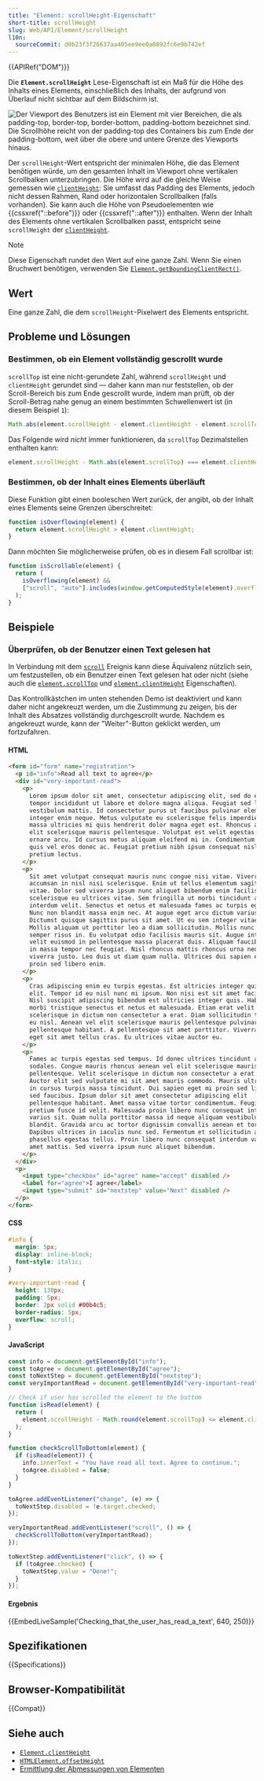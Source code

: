 ```yaml
---
title: "Element: scrollHeight-Eigenschaft"
short-title: scrollHeight
slug: Web/API/Element/scrollHeight
l10n:
  sourceCommit: d0b23f3f26637aa405ee9ee0a0892fc6e9b742ef
---
```


{{APIRef("DOM")}}

Die **`Element.scrollHeight`** Lese-Eigenschaft ist ein Maß für die Höhe des Inhalts eines Elements, einschließlich des Inhalts, der aufgrund von Überlauf nicht sichtbar auf dem Bildschirm ist.

![Der Viewport des Benutzers ist ein Element mit vier Bereichen, die als padding-top, border-top, border-bottom, padding-bottom bezeichnet sind. Die Scrollhöhe reicht von der padding-top des Containers bis zum Ende der padding-bottom, weit über die obere und untere Grenze des Viewports hinaus.](scrollheight.png)

Der `scrollHeight`-Wert entspricht der minimalen Höhe, die das Element benötigen würde, um den gesamten Inhalt im Viewport ohne vertikalen Scrollbalken unterzubringen. Die Höhe wird auf die gleiche Weise gemessen wie [`clientHeight`](/de/docs/Web/API/Element/clientHeight): Sie umfasst das Padding des Elements, jedoch nicht dessen Rahmen, Rand oder horizontalen Scrollbalken (falls vorhanden). Sie kann auch die Höhe von Pseudoelementen wie {{cssxref("::before")}} oder {{cssxref("::after")}} enthalten. Wenn der Inhalt des Elements ohne vertikalen Scrollbalken passt, entspricht seine `scrollHeight` der [`clientHeight`](/de/docs/Web/API/Element/clientHeight).

> [!NOTE]
> Diese Eigenschaft rundet den Wert auf eine ganze Zahl. Wenn Sie einen Bruchwert benötigen, verwenden Sie [`Element.getBoundingClientRect()`](/de/docs/Web/API/Element/getBoundingClientRect).

## Wert

Eine ganze Zahl, die dem `scrollHeight`-Pixelwert des Elements entspricht.

## Probleme und Lösungen

### Bestimmen, ob ein Element vollständig gescrollt wurde

`scrollTop` ist eine nicht-gerundete Zahl, während `scrollHeight` und `clientHeight` gerundet sind — daher kann man nur feststellen, ob der Scroll-Bereich bis zum Ende gescrollt wurde, indem man prüft, ob der Scroll-Betrag nahe genug an einem bestimmten Schwellenwert ist (in diesem Beispiel `1`):

```js
Math.abs(element.scrollHeight - element.clientHeight - element.scrollTop) <= 1;
```

Das Folgende wird _nicht_ immer funktionieren, da `scrollTop` Dezimalstellen enthalten kann:

```js
element.scrollHeight - Math.abs(element.scrollTop) === element.clientHeight;
```

### Bestimmen, ob der Inhalt eines Elements überläuft

Diese Funktion gibt einen booleschen Wert zurück, der angibt, ob der Inhalt eines Elements seine Grenzen überschreitet:

```js
function isOverflowing(element) {
  return element.scrollHeight > element.clientHeight;
}
```

Dann möchten Sie möglicherweise prüfen, ob es in diesem Fall scrollbar ist:

```js
function isScrollable(element) {
  return (
    isOverflowing(element) &&
    ["scroll", "auto"].includes(window.getComputedStyle(element).overflowY)
  );
}
```

## Beispiele

### Überprüfen, ob der Benutzer einen Text gelesen hat

In Verbindung mit dem [`scroll`](/de/docs/Web/API/Element/scroll_event) Ereignis kann diese Äquivalenz nützlich sein, um festzustellen, ob ein Benutzer einen Text gelesen hat oder nicht (siehe auch die [`element.scrollTop`](/de/docs/Web/API/Element/scrollTop) und [`element.clientHeight`](/de/docs/Web/API/Element/clientHeight) Eigenschaften).

Das Kontrollkästchen im unten stehenden Demo ist deaktiviert und kann daher nicht angekreuzt werden, um die Zustimmung zu zeigen, bis der Inhalt des Absatzes vollständig durchgescrollt wurde. Nachdem es angekreuzt wurde, kann der "Weiter"-Button geklickt werden, um fortzufahren.

#### HTML

```html
<form id="form" name="registration">
  <p id="info">Read all text to agree</p>
  <div id="very-important-read">
    <p>
      Lorem ipsum dolor sit amet, consectetur adipiscing elit, sed do eiusmod
      tempor incididunt ut labore et dolore magna aliqua. Feugiat sed lectus
      vestibulum mattis. Id consectetur purus ut faucibus pulvinar elementum
      integer enim neque. Metus vulputate eu scelerisque felis imperdiet. Massa
      massa ultricies mi quis hendrerit dolor magna eget est. Rhoncus aenean vel
      elit scelerisque mauris pellentesque. Volutpat est velit egestas dui id
      ornare arcu. Id cursus metus aliquam eleifend mi in. Condimentum lacinia
      quis vel eros donec ac. Feugiat pretium nibh ipsum consequat nisl vel
      pretium lectus.
    </p>
    <p>
      Sit amet volutpat consequat mauris nunc congue nisi vitae. Viverra
      accumsan in nisl nisi scelerisque. Enim ut tellus elementum sagittis
      vitae. Dolor sed viverra ipsum nunc aliquet bibendum enim facilisis. Nisi
      scelerisque eu ultrices vitae. Sem fringilla ut morbi tincidunt augue
      interdum velit. Senectus et netus et malesuada fames ac turpis egestas.
      Nunc non blandit massa enim nec. At augue eget arcu dictum varius duis at.
      Dictumst quisque sagittis purus sit amet. Ut eu sem integer vitae justo.
      Mollis aliquam ut porttitor leo a diam sollicitudin. Mollis nunc sed id
      semper risus in. Eu volutpat odio facilisis mauris sit. Augue interdum
      velit euismod in pellentesque massa placerat duis. Aliquam faucibus purus
      in massa tempor nec feugiat. Nisl rhoncus mattis rhoncus urna neque
      viverra justo. Leo duis ut diam quam nulla. Ultrices dui sapien eget mi
      proin sed libero enim.
    </p>
    <p>
      Cras adipiscing enim eu turpis egestas. Est ultricies integer quis auctor
      elit. Tempor id eu nisl nunc mi ipsum. Non nisi est sit amet facilisis.
      Nisl suscipit adipiscing bibendum est ultricies integer quis. Habitant
      morbi tristique senectus et netus et malesuada. Etiam erat velit
      scelerisque in dictum non consectetur a erat. Diam sollicitudin tempor id
      eu nisl. Aenean vel elit scelerisque mauris pellentesque pulvinar
      pellentesque habitant. A pellentesque sit amet porttitor. Viverra aliquet
      eget sit amet tellus cras. Eu ultrices vitae auctor eu.
    </p>
    <p>
      Fames ac turpis egestas sed tempus. Id donec ultrices tincidunt arcu non
      sodales. Congue mauris rhoncus aenean vel elit scelerisque mauris
      pellentesque. Velit scelerisque in dictum non consectetur a erat nam.
      Auctor elit sed vulputate mi sit amet mauris commodo. Mauris ultrices eros
      in cursus turpis massa tincidunt. Dui sapien eget mi proin sed libero enim
      sed faucibus. Ipsum dolor sit amet consectetur adipiscing elit
      pellentesque habitant. Amet massa vitae tortor condimentum. Feugiat nisl
      pretium fusce id velit. Malesuada proin libero nunc consequat interdum
      varius sit. Quam nulla porttitor massa id neque aliquam vestibulum morbi
      blandit. Gravida arcu ac tortor dignissim convallis aenean et tortor at.
      Dapibus ultrices in iaculis nunc sed. Fermentum et sollicitudin ac orci
      phasellus egestas tellus. Proin libero nunc consequat interdum varius sit
      amet mattis. Sed viverra ipsum nunc aliquet bibendum.
    </p>
  </div>
  <p>
    <input type="checkbox" id="agree" name="accept" disabled />
    <label for="agree">I agree</label>
    <input type="submit" id="nextstep" value="Next" disabled />
  </p>
</form>
```

#### CSS

```css
#info {
  margin: 5px;
  display: inline-block;
  font-style: italic;
}

#very-important-read {
  height: 130px;
  padding: 5px;
  border: 2px solid #00b4c5;
  border-radius: 5px;
  overflow: scroll;
}
```

#### JavaScript

```js
const info = document.getElementById("info");
const toAgree = document.getElementById("agree");
const toNextStep = document.getElementById("nextstep");
const veryImportantRead = document.getElementById("very-important-read");

// Check if user has scrolled the element to the bottom
function isRead(element) {
  return (
    element.scrollHeight - Math.round(element.scrollTop) <= element.clientHeight
  );
}

function checkScrollToBottom(element) {
  if (isRead(element)) {
    info.innerText = "You have read all text. Agree to continue.";
    toAgree.disabled = false;
  }
}

toAgree.addEventListener("change", (e) => {
  toNextStep.disabled = !e.target.checked;
});

veryImportantRead.addEventListener("scroll", () => {
  checkScrollToBottom(veryImportantRead);
});

toNextStep.addEventListener("click", () => {
  if (toAgree.checked) {
    toNextStep.value = "Done!";
  }
});
```

#### Ergebnis

{{EmbedLiveSample('Checking_that_the_user_has_read_a_text', 640, 250)}}

## Spezifikationen

{{Specifications}}

## Browser-Kompatibilität

{{Compat}}

## Siehe auch

- [`Element.clientHeight`](/de/docs/Web/API/Element/clientHeight)
- [`HTMLElement.offsetHeight`](/de/docs/Web/API/HTMLElement/offsetHeight)
- [Ermittlung der Abmessungen von Elementen](/de/docs/Web/API/CSS_Object_Model/Determining_the_dimensions_of_elements)
